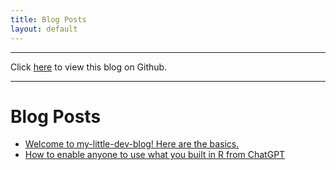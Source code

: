 ```yaml
---
title: Blog Posts
layout: default
---
```


---

Click [here](https://github.com/my-little-dev-blog/site/) to view this blog on Github.

---


# Blog Posts

- [Welcome to my-little-dev-blog! Here are the basics.](https://my-little-dev-blog.github.io/site/posts/welcome-to-my-little-dev-blog-here-are-the-basics-for-the-blog-readme.html)
- [How to enable anyone to use what you built in R from ChatGPT](https://my-little-dev-blog.github.io/site/posts/how-to-enable-anyone-to-use-what-you-built-in-R-from-ChatGPT.html)